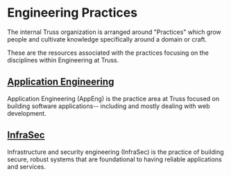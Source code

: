 # Engineering Practices

The internal Truss organization is arranged around "Practices"
which grow people and cultivate knowledge specifically around a domain or craft.

These are the resources associated with the practices
focusing on the disciplines within Engineering at Truss.

## [Application Engineering](./appeng)

Application Engineering (AppEng) is the practice area at Truss
focused on building software applications--
including and mostly dealing with web development.

## [InfraSec](./infrasec)

Infrastructure and security engineering (InfraSec) is the practice of building secure, robust systems that are foundational to having reliable applications and services.
